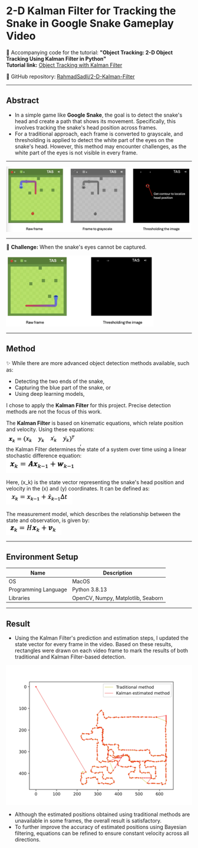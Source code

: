 # 2-D Kalman Filter for Tracking the Snake in Google Snake Gameplay Video  

🌟 Accompanying code for the tutorial: **"Object Tracking: 2-D Object Tracking Using Kalman Filter in Python"**  
**Tutorial link:** [Object Tracking with Kalman Filter](https://machinelearningspace.com/2d-object-tracking-using-kalman-filter/)  

🌟 GitHub repository: [RahmadSadli/2-D-Kalman-Filter](https://github.com/RahmadSadli/2-D-Kalman-Filter.git)  

---

## Abstract
- In a simple game like **Google Snake**, the goal is to detect the snake's head and create a path that shows its movement. Specifically, this involves tracking the snake's head position across frames.  
- For a traditional approach, each frame is converted to grayscale, and thresholding is applied to detect the white part of the eyes on the snake's head. However, this method may encounter challenges, as the white part of the eyes is not visible in every frame.  

---

<img src="demo_im/traditional_detection.png" alt="Traditional Detection Example" width="600"/>

---

🥹 **Challenge:** When the snake's eyes cannot be captured.  

<img src="demo_im/challenge.png" alt="Challenge Example" width="400"/>

---

## Method
✨ While there are more advanced object detection methods available, such as:  
- Detecting the two ends of the snake,  
- Capturing the blue part of the snake, or  
- Using deep learning models,  

I chose to apply the **Kalman Filter** for this project. Precise detection methods are not the focus of this work.

The **Kalman Filter** is based on kinematic equations, which relate position and velocity. Using these equations:  
<img src="demo_im/1.png" alt="Kinematic Equation" width="200"/>,  
the Kalman Filter determines the state of a system over time using a linear stochastic difference equation:  
<img src="demo_im/2.png" alt="State Equation" width="200"/>  

Here, \(x_k\) is the state vector representing the snake's head position and velocity in the \(x\) and \(y\) coordinates. It can be defined as:  
<img src="demo_im/3.png" alt="State Vector Definition" width="180"/>  

The measurement model, which describes the relationship between the state and observation, is given by:  
<img src="demo_im/4.png" alt="Measurement Model" width="150"/>  

---

## Environment Setup
| **Name**              | **Description**         |
|-----------------------|-------------------------|
| OS                   | MacOS                  |
| Programming Language | Python 3.8.13          |
| Libraries            | OpenCV, Numpy, Matplotlib, Seaborn |

---

## Result
- Using the Kalman Filter's prediction and estimation steps, I updated the state vector for every frame in the video. Based on these results, rectangles were drawn on each video frame to mark the results of both traditional and Kalman Filter-based detection.

<img src="path.jpg" alt="Kalman Filter Tracking Result" width="600"/>  

- Although the estimated positions obtained using traditional methods are unavailable in some frames, the overall result is satisfactory.  
- To further improve the accuracy of estimated positions using Bayesian filtering, equations can be refined to ensure constant velocity across all directions.  
